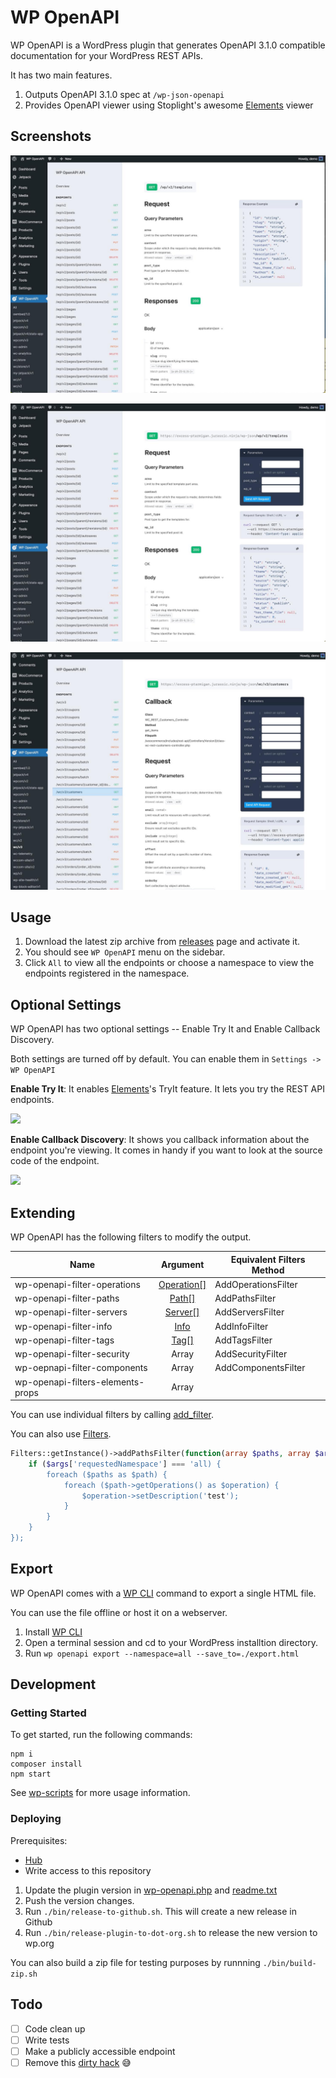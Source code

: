 # WP OpenAPI

WP OpenAPI is a WordPress plugin that generates OpenAPI 3.1.0 compatible documentation for your WordPress REST APIs.

It has two main features.

1. Outputs OpenAPI 3.1.0 spec at `/wp-json-openapi`
2. Provides OpenAPI viewer using Stoplight's awesome [Elements](https://github.com/stoplightio/elements) viewer

## Screenshots

![screenshot](./assets/screenshot-1.jpg)

![screenshot](./assets/screenshot-2.jpg)


![screenshot](./assets/screenshot-3.jpg)


## Usage

1. Download the latest zip archive from [releases](https://github.com/moon0326/wp-openapi/releases) page and activate it.
2. You should see `WP OpenAPI` menu on the sidebar.
3. Click `All` to view all the endpoints or choose a namespace to view the endpoints registered in the namespace.

## Optional Settings

WP OpenAPI has two optional settings -- Enable Try It and Enable Callback Discovery.

Both settings are turned off by default.
You can enable them in `Settings -> WP OpenAPI`

**Enable Try It**: It enables [Elements](https://github.com/stoplightio/elements)'s TryIt feature. It lets you try the REST API endpoints.

<img src='./screenshots/tryit.jpg' width='300'>

**Enable Callback Discovery**: It shows you callback information about the endpoint you're viewing.
It comes in handy if you want to look at the source code of the endpoint.

<img src='./screenshots/callback.jpg' width='300'>

## Extending

WP OpenAPI has the following filters to modify the output.

| Name                         |               Argument                | Equivalent Filters Method |
| ---------------------------- | :-----------------------------------: | ------------------------- |
| wp-openapi-filter-operations  | [Operation[]](./src/Spec/Operation.php) | AddOperationsFilter        |
| wp-openapi-filter-paths       |      [Path[]](./src/Spec/Path.php)      | AddPathsFilter             |
| wp-openapi-filter-servers     |    [Server[]](./src/Spec/Server.php)    | AddServersFilter           |
| wp-openapi-filter-info       |      [Info](./src/Spec/Info.php)      | AddInfoFilter             |
| wp-openapi-filter-tags        |       [Tag[]](./src/Spec/Tag.php)        | AddTagsFilter              |
| wp-openapi-filter-security   |                 Array                 | AddSecurityFilter         |
| wp-oepnapi-filter-components |                 Array                 | AddComponentsFilter       |
| wp-openapi-filters-elements-props | Array||
You can use individual filters by calling [add_filter](https://developer.wordpress.org/reference/functions/add_filter/).

You can also use [Filters](./src/Filters.php).

```php
Filters::getInstance()->addPathsFilter(function(array $paths, array $args) {
    if ($args['requestedNamespace'] === 'all) {
        foreach ($paths as $path) {
            foreach ($path->getOperations() as $operation) {
                $operation->setDescription('test');
            }
        }
    }
});
```

## Export

WP OpenAPI comes with a [WP CLI](https://wp-cli.org/) command to export a single HTML file.

You can use the file offline or host it on a webserver.

1. Install [WP CLI](https://wp-cli.org/)
2. Open a terminal session and cd to your WordPress installtion directory.
3. Run `wp openapi export --namespace=all --save_to=./export.html`

## Development

### Getting Started

To get started, run the following commands:

```
npm i
composer install
npm start
```

See [wp-scripts](https://github.com/WordPress/gutenberg/tree/master/packages/scripts) for more usage information.

### Deploying

Prerequisites:

- [Hub](https://github.com/github/hub)
- Write access to this repository

1. Update the plugin version in [wp-openapi.php](https://github.com/moon0326/wp-openapi/blob/main/wp-openapi.php) and [readme.txt](https://github.com/moon0326/wp-openapi/blob/main/readme.txt#L7)
2. Push the version changes.
3. Run `./bin/release-to-github.sh`. This will create a new release in Github
4. Run `./bin/release-plugin-to-dot-org.sh` to release the new version to wp.org


You can also build a zip file for testing purposes by runnning `./bin/build-zip.sh`



## Todo

- [ ] Code clean up
- [ ] Write tests
- [ ] Make a publicly accessible endpoint
- [ ] Remove this [dirty hack](https://github.com/moon0326/wp-openapi/blob/main/resources/scripts/wp-openapi.js#L12) :sweat_smile:

